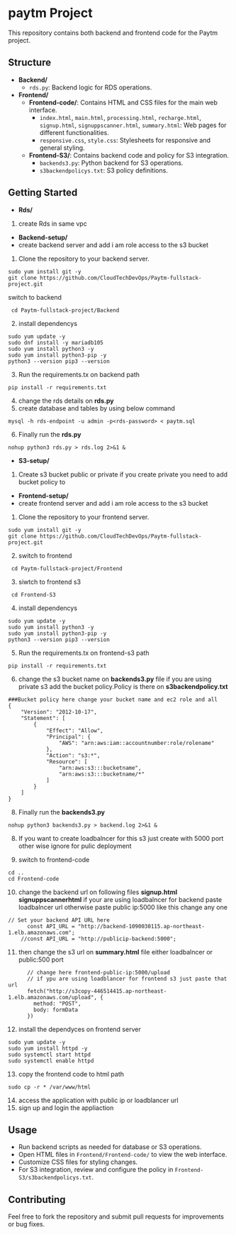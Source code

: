 # paytm Project

This repository contains both backend and frontend code for the Paytm project.

## Structure

- **Backend/**
  - `rds.py`: Backend logic for RDS operations.
- **Frontend/**
  - **Frontend-code/**: Contains HTML and CSS files for the main web interface.
    - `index.html`, `main.html`, `processing.html`, `recharge.html`, `signup.html`, `signuppscanner.html`, `summary.html`: Web pages for different functionalities.
    - `responsive.css`, `style.css`: Stylesheets for responsive and general styling.
  - **Frontend-S3/**: Contains backend code and policy for S3 integration.
    - `backends3.py`: Python backend for S3 operations.
    - `s3backendpolicys.txt`: S3 policy definitions.

## Getting Started
- **Rds/**
1. create Rds in same vpc 
- **Backend-setup/**
- create backend server and add i am role access to the s3 bucket
1. Clone the repository to your backend server.
```
sudo yum install git -y
git clone https://github.com/CloudTechDevOps/Paytm-fullstack-project.git
```
switch to backend
``` 
 cd Paytm-fullstack-project/Backend
```
2. install dependencys 
```
sudo yum update -y
sudo dnf install -y mariadb105
sudo yum install python3 -y
sudo yum install python3-pip -y
python3 --version pip3 --version
```
3. Run the requirements.tx on backend path
```
pip install -r requirements.txt
```
4. change the rds details on **rds.py**
5. create database and tables by using below command
```
mysql -h rds-endpoint -u admin -p<rds-password> < paytm.sql
```
6. Finally run the **rds.py**
```
nohup python3 rds.py > rds.log 2>&1 &
```
- **S3-setup/**
1. Create s3 bucket public or private if you create private you need to add bucket policy to 

- **Frontend-setup/**
- create frontend server and add i am role access to the s3 bucket

1. Clone the repository to your frontend server.
```
sudo yum install git -y
git clone https://github.com/CloudTechDevOps/Paytm-fullstack-project.git
```

2. switch to frontend
``` 
 cd Paytm-fullstack-project/Frontend
 ```
3. siwtch to frontend s3
```
 cd Frontend-S3
 ```
4. install dependencys 
```
sudo yum update -y
sudo yum install python3 -y
sudo yum install python3-pip -y
python3 --version pip3 --version
```
5. Run the requirements.tx on frontend-s3 path
```
pip install -r requirements.txt
```
6. change the s3 bucket name on **backends3.py**  file if you are using private s3 add the bucket policy.Policy is there on **s3backendpolicy.txt**
```
###Bucket policy here change your bucket name and ec2 role and all 
{
    "Version": "2012-10-17",
    "Statement": [
        {
            "Effect": "Allow",
            "Principal": {
                "AWS": "arn:aws:iam::accountnumber:role/rolename"
            },
            "Action": "s3:*",
            "Resource": [
                "arn:aws:s3:::bucketname",
                "arn:aws:s3:::bucketname/*"
            ]
        }
    ]
}
```
8. Finally run the **backends3.py**
```
nohup python3 backends3.py > backend.log 2>&1 &
```
8. If you want to create loadbalncer for this s3 just create with 5000 port other wise ignore for pulic deployment

9. switch to frontend-code
```
cd ..
cd Frontend-code
```
10. change the backend url on following files **signup.html** **signuppscannerhtml**  if your are using loadbalncer for backend paste loadbalncer url otherwise paste public ip:5000   like this change any one 
```
// Set your backend API URL here
      const API_URL = "http://backend-1090030115.ap-northeast-1.elb.amazonaws.com";
    //const API_URL = "http://publicip-backend:5000";
``` 
11. then change the s3 url on **summary.html** file either loadbalncer or public:500 port 
```
      // change here frontend-public-ip:5000/upload
      // if ypu are using loadblancer for frontend s3 just paste that url
      fetch("http://s3copy-446514415.ap-northeast-1.elb.amazonaws.com/upload", {
        method: "POST",
        body: formData
      })
```
12. install the dependyces on frontend server
```
sudo yum update -y
sudo yum install httpd -y
sudo systemctl start httpd
sudo systemctl enable httpd
```
13.  copy the frontend code to html path
```
sudo cp -r * /var/www/html
```
14.  access the application with public ip or loadblancer url
15. sign up and login the appliaction


## Usage

- Run backend scripts as needed for database or S3 operations.
- Open HTML files in `Frontend/Frontend-code/` to view the web interface.
- Customize CSS files for styling changes.
- For S3 integration, review and configure the policy in `Frontend-S3/s3backendpolicys.txt`.

## Contributing

Feel free to fork the repository and submit pull requests for improvements or bug fixes.
